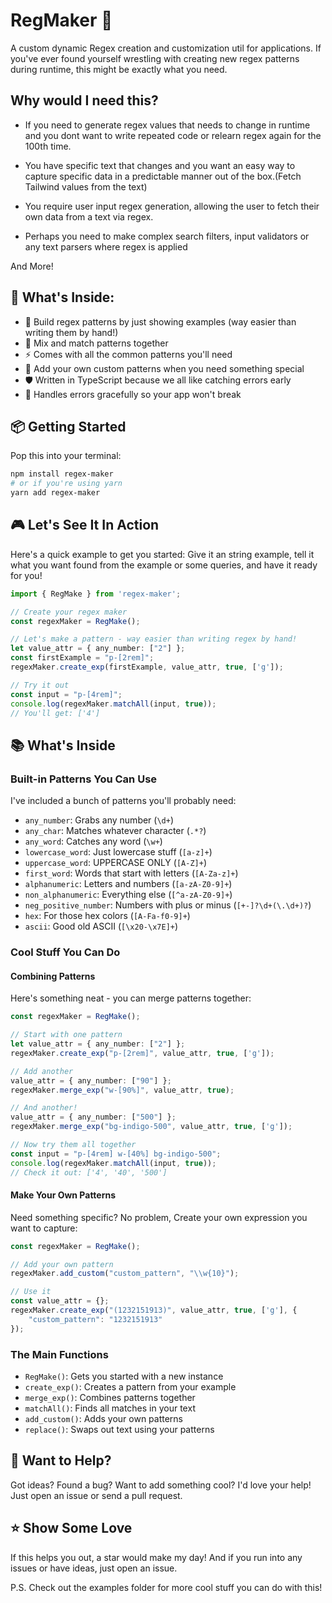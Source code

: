 # RegMaker 🎯
A custom dynamic Regex creation and customization util for applications.
If you've ever found yourself wrestling with creating new regex patterns during runtime, this might be exactly what you need.


## Why would I need this?
- If you need to generate regex values that needs to change in runtime and you dont want to write repeated code or relearn regex again for the 100th time.

- You have specific text that changes and you want an easy way to capture specific data in a predictable manner out of the box.(Fetch Tailwind values from the text)

- You require user input regex generation, allowing the user to fetch their own data from a text via regex.

- Perhaps you need to make complex search filters, input validators or any text parsers where regex is applied

And More!


## 🚀 What's Inside:
- 📝 Build regex patterns by just showing examples (way easier than writing them by hand!)
- 🔄 Mix and match patterns together
- ⚡ Comes with all the common patterns you'll need
- 🎨 Add your own custom patterns when you need something special
- 🛡️ Written in TypeScript because we all like catching errors early
- 💪 Handles errors gracefully so your app won't break

## 📦 Getting Started

Pop this into your terminal:

```bash
npm install regex-maker
# or if you're using yarn
yarn add regex-maker
```

## 🎮 Let's See It In Action

Here's a quick example to get you started:
Give it an string example, tell it what you want found from the example or some queries, and have it ready for you!

```typescript
import { RegMake } from 'regex-maker';

// Create your regex maker
const regexMaker = RegMake();

// Let's make a pattern - way easier than writing regex by hand!
let value_attr = { any_number: ["2"] };
const firstExample = "p-[2rem]";
regexMaker.create_exp(firstExample, value_attr, true, ['g']);

// Try it out
const input = "p-[4rem]";
console.log(regexMaker.matchAll(input, true));
// You'll get: ['4']
```

## 📚 What's Inside

### Built-in Patterns You Can Use

I've included a bunch of patterns you'll probably need:

- `any_number`: Grabs any number (`\d+`)
- `any_char`: Matches whatever character (`.*?`)
- `any_word`: Catches any word (`\w+`)
- `lowercase_word`: Just lowercase stuff (`[a-z]+`)
- `uppercase_word`: UPPERCASE ONLY (`[A-Z]+`)
- `first_word`: Words that start with letters (`[A-Za-z]+`)
- `alphanumeric`: Letters and numbers (`[a-zA-Z0-9]+`)
- `non_alphanumeric`: Everything else (`[^a-zA-Z0-9]+`)
- `neg_positive_number`: Numbers with plus or minus (`[+-]?\d+(\.\d+)?`)
- `hex`: For those hex colors (`[A-Fa-f0-9]+`)
- `ascii`: Good old ASCII (`[\x20-\x7E]+`)

### Cool Stuff You Can Do

#### Combining Patterns

Here's something neat - you can merge patterns together:

```typescript
const regexMaker = RegMake();

// Start with one pattern
let value_attr = { any_number: ["2"] };
regexMaker.create_exp("p-[2rem]", value_attr, true, ['g']);

// Add another
value_attr = { any_number: ["90"] };
regexMaker.merge_exp("w-[90%]", value_attr, true);

// And another!
value_attr = { any_number: ["500"] };
regexMaker.merge_exp("bg-indigo-500", value_attr, true, ['g']);

// Now try them all together
const input = "p-[4rem] w-[40%] bg-indigo-500";
console.log(regexMaker.matchAll(input, true));
// Check it out: ['4', '40', '500']
```

#### Make Your Own Patterns

Need something specific? No problem, Create your own expression you want to capture:

```typescript
const regexMaker = RegMake();

// Add your own pattern
regexMaker.add_custom("custom_pattern", "\\w{10}");

// Use it
const value_attr = {};
regexMaker.create_exp("(1232151913)", value_attr, true, ['g'], {
    "custom_pattern": "1232151913"
});
```

### The Main Functions

- `RegMake()`: Gets you started with a new instance
- `create_exp()`: Creates a pattern from your example
- `merge_exp()`: Combines patterns together
- `matchAll()`: Finds all matches in your text
- `add_custom()`: Adds your own patterns
- `replace()`: Swaps out text using your patterns

## 🤝 Want to Help?

Got ideas? Found a bug? Want to add something cool? I'd love your help! Just open an issue or send a pull request.

## ⭐ Show Some Love

If this helps you out, a star would make my day! And if you run into any issues or have ideas, just open an issue.



P.S. Check out the examples folder for more cool stuff you can do with this!
